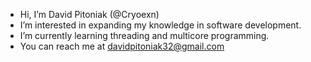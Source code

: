 - Hi, I’m David Pitoniak (@Cryoexn)
- I’m interested in expanding my knowledge in software development.
- I’m currently learning threading and multicore programming.
- You can reach me at davidpitoniak32@gmail.com
